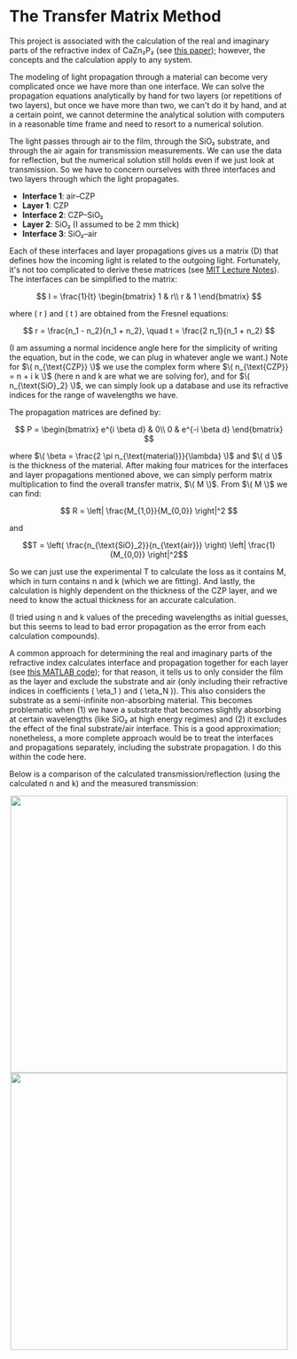 # The Transfer Matrix Method

This project is associated with the calculation of the real and imaginary parts of the refractive index of CaZn₂P₂ (see [this paper](https://doi.org/10.1002/aenm.202402640)); however, the concepts and the calculation apply to any system.

The modeling of light propagation through a material can become very complicated once we have more than one interface. We can solve the propagation equations analytically by hand for two layers (or repetitions of two layers), but once we have more than two, we can't do it by hand, and at a certain point, we cannot determine the analytical solution with computers in a reasonable time frame and need to resort to a numerical solution.

The light passes through air to the film, through the SiO₂ substrate, and through the air again for transmission measurements. We can use the data for reflection, but the numerical solution still holds even if we just look at transmission. So we have to concern ourselves with three interfaces and two layers through which the light propagates.

- **Interface 1**: air–CZP
- **Layer 1**: CZP
- **Interface 2**: CZP–SiO₂
- **Layer 2**: SiO₂ (I assumed to be 2 mm thick)
- **Interface 3**: SiO₂–air

Each of these interfaces and layer propagations gives us a matrix (D) that defines how the incoming light is related to the outgoing light. Fortunately, it's not too complicated to derive these matrices (see [MIT Lecture Notes](https://ocw.mit.edu/courses/3-024-electronic-optical-and-magnetic-properties-of-materials-spring-2013/bc1be0fe02cf4f8845cc7c8c5ed97008_MIT3_024S13_2012lec23.pdf)). The interfaces can be simplified to the matrix:

$$
I = \frac{1}{t} \begin{bmatrix}
1 & r\\
r & 1
\end{bmatrix}
$$

where \( r \) and \( t \) are obtained from the Fresnel equations:

$$
r = \frac{n_1 - n_2}{n_1 + n_2}, \quad t = \frac{2 n_1}{n_1 + n_2}
$$

(I am assuming a normal incidence angle here for the simplicity of writing the equation, but in the code, we can plug in whatever angle we want.) Note for $\( n_{\text{CZP}} \)$ we use the complex form where $\( n_{\text{CZP}} = n + i k \)$ (here n and k are what we are solving for), and for $\( n_{\text{SiO}_2} \)$, we can simply look up a database and use its refractive indices for the range of wavelengths we have.

The propagation matrices are defined by:

$$
P = \begin{bmatrix}
e^{i \beta d} & 0\\
0 & e^{-i \beta d}
\end{bmatrix}
$$

where $\( \beta = \frac{2 \pi n_{\text{material}}}{\lambda} \)$ and $\( d \)$ is the thickness of the material. After making four matrices for the interfaces and layer propagations mentioned above, we can simply perform matrix multiplication to find the overall transfer matrix, $\( M \)$. From $\( M \)$ we can find:

$$
R = \left| \frac{M_{1,0}}{M_{0,0}} \right|^2
$$

and

```math
T = \left( \frac{n_{\text{SiO}_2}}{n_{\text{air}}} \right) \left| \frac{1}{M_{0,0}} \right|^2
```

So we can just use the experimental T to calculate the loss as it contains M, which in turn contains n and k (which we are fitting). And lastly, the calculation is highly dependent on the thickness of the CZP layer, and we need to know the actual thickness for an accurate calculation.

(I tried using n and k values of the preceding wavelengths as initial guesses, but this seems to lead to bad error propagation as the error from each calculation compounds).

A common approach for determining the real and imaginary parts of the refractive index calculates interface and propagation together for each layer (see [this MATLAB code](https://www.mathworks.com/matlabcentral/fileexchange/50923-jreftran-a-layered-thin-film-transmission-and-reflection-coefficient-calculator)); for that reason, it tells us to only consider the film as the layer and exclude the substrate and air (only including their refractive indices in coefficients \( \eta_1 \) and \( \eta_N \)). This also considers the substrate as a semi-infinite non-absorbing material. This becomes problematic when (1) we have a substrate that becomes slightly absorbing at certain wavelengths (like SiO₂ at high energy regimes) and (2) it excludes the effect of the final substrate/air interface. This is a good approximation; nonetheless, a more complete approach would be to treat the interfaces and propagations separately, including the substrate propagation. I do this within the code here.

Below is a comparison of the calculated transmission/reflection (using the calculated n and k) and the measured transmission:

<div align="center">
    <img src="https://github.com/user-attachments/assets/74736398-a193-4cc9-9583-1f9e2b88248e" width="500">
</div>

<div align="center">
    <img src="https://github.com/user-attachments/assets/40f874a0-e81d-4a5a-9e1e-8f39bf72ee08" width="500">
</div>
